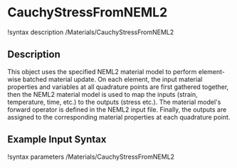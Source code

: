 # CauchyStressFromNEML2

!syntax description /Materials/CauchyStressFromNEML2

## Description

This object uses the specified NEML2 material model to perform element-wise batched material update. On each element, the input material properties and variables at all quadrature points are first gathered together, then the NEML2 material model is used to map the inputs (strain, temperature, time, etc.) to the outputs (stress etc.). The material model's forward operator is defined in the NEML2 input file. Finally, the outputs are assigned to the corresponding material properties at each quadrature point.

## Example Input Syntax

!syntax parameters /Materials/CauchyStressFromNEML2
